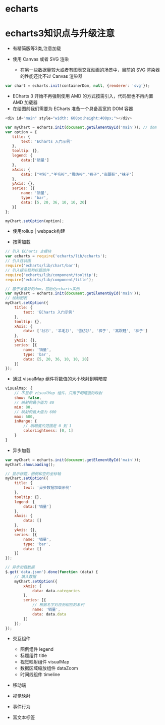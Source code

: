 # echarts

# echarts3知识点与升级注意

- 有精简版等3类,注意加载
- 使用 Canvas 或者 SVG 渲染

  - 在另一些数据量较大或者有图表交互动画的场景中，目前的 SVG 渲染器的性能还比不过 Canvas 渲染器

```javascript
var chart = echarts.init(containerDom, null, {renderer: 'svg'});
```

- ECharts 3 开始不再强制使用 AMD 的方式按需引入，代码里也不再内置 AMD 加载器
- 在绘图前我们需要为 ECharts 准备一个具备高宽的 DOM 容器

```javascript
<div id="main" style="width: 600px;height:400px;"></div>

var myChart = echarts.init(document.getElementById('main')); // dom
var option = {
   title: {
       text: 'ECharts 入门示例'
   },
   tooltip: {},
   legend: {
       data:['销量']
   },
   xAxis: {
       data: ["衬衫","羊毛衫","雪纺衫","裤子","高跟鞋","袜子"]
   },
   yAxis: {},
   series: [{
       name: '销量',
       type: 'bar',
       data: [5, 20, 36, 10, 10, 20]
   }]
};

myChart.setOption(option);
```

- 使用rollup | webpack构建

- 按需加载

```javascript
// 引入 ECharts 主模块
var echarts = require('echarts/lib/echarts');
// 引入柱状图
require('echarts/lib/chart/bar');
// 引入提示框和标题组件
require('echarts/lib/component/tooltip');
require('echarts/lib/component/title');

// 基于准备好的dom，初始化echarts实例
var myChart = echarts.init(document.getElementById('main'));
// 绘制图表
myChart.setOption({
    title: {
        text: 'ECharts 入门示例'
    },
    tooltip: {},
    xAxis: {
        data: ['衬衫', '羊毛衫', '雪纺衫', '裤子', '高跟鞋', '袜子']
    },
    yAxis: {},
    series: [{
        name: '销量',
        type: 'bar',
        data: [5, 20, 36, 10, 10, 20]
    }]
});
```

- 通过 visualMap 组件将数值的大小映射到明暗度

```javascript
visualMap: {
    // 不显示 visualMap 组件，只用于明暗度的映射
    show: false,
    // 映射的最小值为 80
    min: 80,
    // 映射的最大值为 600
    max: 600,
    inRange: {
        // 明暗度的范围是 0 到 1
        colorLightness: [0, 1]
    }
}
```

- 异步加载

```javascript
var myChart = echarts.init(document.getElementById('main'));
myChart.showLoading();

// 显示标题，图例和空的坐标轴
myChart.setOption({
    title: {
        text: '异步数据加载示例'
    },
    tooltip: {},
    legend: {
        data:['销量']
    },
    xAxis: {
        data: []
    },
    yAxis: {},
    series: [{
        name: '销量',
        type: 'bar',
        data: []
    }]
});

// 异步加载数据
$.get('data.json').done(function (data) {
    // 填入数据
    myChart.setOption({
        xAxis: {
            data: data.categories
        },
        series: [{
            // 根据名字对应到相应的系列
            name: '销量',
            data: data.data
        }]
    });
});
```

- 交互组件

  - 图例组件 legend
  - 标题组件 title
  - 视觉映射组件 visualMap
  - 数据区域缩放组件 dataZoom
  - 时间线组件 timeline

- 移动端

- 视觉映射

- 事件行为

- 富文本标签

